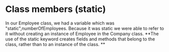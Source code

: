 # Class members (static)
In our Employee class, we had a variable which was "static",numberOfEmployees. Because it was static we were able to refer to it without creating an instance of Employee in the Company class. **The use of the static keyword creates fields and methods that belong to the class, rather than to an instance of the class. **
